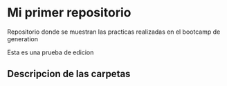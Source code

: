 # Mi primer repositorio

Repositorio donde se muestran las practicas realizadas en el bootcamp de generation

Esta es una prueba de edicion
## Descripcion de las carpetas
